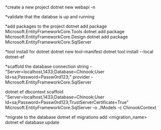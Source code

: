*create a new project
dotnet new webapi -n <project>

*validate that the databse is up and running

*add packages to the project
dotnet add package Microsoft.EntityFrameworkCore.Tools
dotnet add package Microsoft.EntityFrameworkCore.Design
dotnet add package Microsoft.EntityFrameworkCore.SqlServer

*tool install for dotnet
dotnet new tool-manifest
dotnet tool install --local dotnet-ef

*scaffold the database
connection string - "Server=localhost,1433;Database=Chinook;User Id=sa;Password=Passw0rd123;"
provider - Microsoft.EntityFrameworkCore.SqlServer

dotnet ef dbcontext scaffold "Server=localhost,1433;Database=Chinook;User Id=sa;Password=Passw0rd123;TrustServerCertificate=True" Microsoft.EntityFrameworkCore.SqlServer -o ./Models -c ChinookContext

*migrate to the database
dotnet ef migrations add <migration_name>
dotnet ef database update
